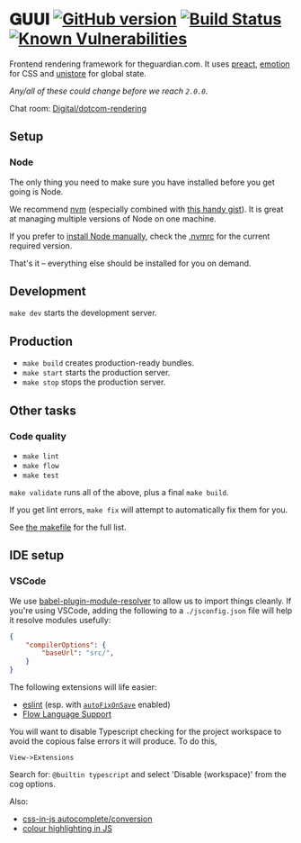 # 𝐆𝐔𝐔𝐈 [![GitHub version](https://badge.fury.io/gh/guardian%2Fguui.svg)](https://badge.fury.io/gh/guardian%2Fguui) [![Build Status](https://travis-ci.org/guardian/guui.svg?branch=master)](https://travis-ci.org/guardian/guui) [![Known Vulnerabilities](https://snyk.io/test/github/guardian/guui/badge.svg?targetFile=package.json)](https://snyk.io/test/github/guardian/guui?targetFile=package.json)



Frontend rendering framework for theguardian.com. It uses [preact](https://preactjs.com), [emotion](https://emotion.sh) for CSS and [unistore](https://github.com/developit/unistore) for global state.

_Any/all of these could change before we reach `2.0.0`._

Chat room: [Digital/dotcom-rendering](https://chat.google.com/room/AAAA6yBswlI)

## Setup
### Node

The only thing you need to make sure you have installed before you get going is Node.

We recommend [nvm](https://github.com/creationix/nvm) (especially combined with [this handy gist](https://gist.github.com/sndrs/5940e9e8a3f506b287233ed65365befb)). It is great at managing multiple versions of Node on one machine.

If you prefer to [install Node manually](https://nodejs.org/en/),
check the [.nvmrc](https://github.com/guardian/guui/blob/master/.nvmrc) for the current required version.

That's it – everything else should be installed for you on demand.

## Development
`make dev` starts the development server.

## Production
 - `make build` creates production-ready bundles.
 - `make start` starts the production server.
 - `make stop` stops the production server.

## Other tasks

### Code quality
- `make lint`
- `make flow`
- `make test`

`make validate` runs all of the above, plus a final `make build`.

If you get lint errors, `make fix` will attempt to automatically fix them for you.

See [the makefile](https://github.com/guardian/guui/blob/master/makefile) for the full list.

## IDE setup

### VSCode
We use [babel-plugin-module-resolver](https://github.com/tleunen/babel-plugin-module-resolver) to allow us to import things cleanly. If you're using VSCode, adding the following to a `./jsconfig.json` file will help it resolve modules usefully:

```json
{
    "compilerOptions": {
        "baseUrl": "src/",
    }
}
```

The following extensions will life easier:

- [eslint](https://marketplace.visualstudio.com/items?itemName=dbaeumer.vscode-eslint) (esp. with [`autoFixOnSave`](https://marketplace.visualstudio.com/items?itemName=dbaeumer.vscode-eslint#user-content-settings-options) enabled)
- [Flow Language Support](https://marketplace.visualstudio.com/items?itemName=flowtype.flow-for-vscode)

You will want to disable Typescript checking for the project workspace to avoid the copious false errors it will produce. To do this,

    View->Extensions

Search for: `@builtin typescript` and select 'Disable (workspace)' from the cog options.

Also:

- [css-in-js autocomplete/conversion](https://marketplace.visualstudio.com/items?itemName=paulmolluzzo.convert-css-in-js)
- [colour highlighting in JS](https://marketplace.visualstudio.com/items?itemName=naumovs.color-highlight)

